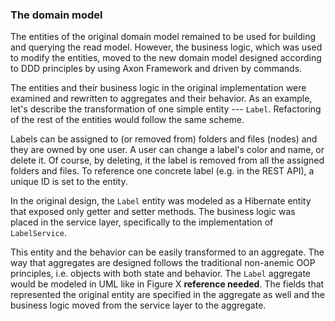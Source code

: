 ### The domain model

The entities of the original domain model remained to be used for building and querying the read model. However, the business logic, which was used to modify the entities, moved to the new domain model designed according to DDD principles by using Axon Framework and driven by commands.

The entities and their business logic in the original implementation were examined and rewritten to aggregates and their behavior. As an example, let's describe the transformation of one simple entity --- `Label`. Refactoring of the rest of the entities would follow the same scheme.

Labels can be assigned to (or removed from) folders and files (nodes) and they are owned by one user. A user can change a label's color and name, or delete it. Of course, by deleting, it the label is removed from all the assigned folders and files. To reference one concrete label (e.g. in the REST API), a unique ID is set to the entity.

In the original design, the `Label` entity was modeled as a Hibernate entity that exposed only getter and setter methods. The business logic was placed in the service layer, specifically to the implementation of `LabelService`.

This entity and the behavior can be easily transformed to an aggregate. The way that aggregates are designed follows the traditional non-anemic OOP principles, i.e. objects with both state and behavior. The `Label` aggregate would be modeled in UML like in Figure X **reference needed**. The fields that represented the original entity are specified in the aggregate as well and the business logic moved from the service layer to the aggregate.
